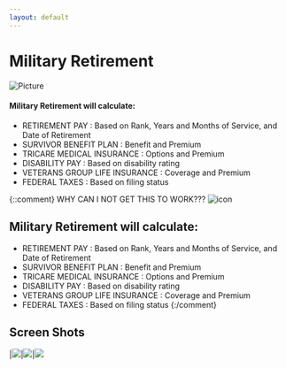```yaml
---
layout: default
---
```

# Military Retirement

<div class="row">
<span class="icon-image">
	<a>
	<img class="icon-image" src="/assets/military_retire_icon.png" alt="Picture">
	</a>
</span>

<div class="icon-image">
	<h4>Military Retirement will calculate:</h4>
	<ul>
	<li>
		RETIREMENT PAY : Based on Rank, Years and Months of Service, and Date of Retirement
	</li>
	<li>
		SURVIVOR BENEFIT PLAN : Benefit and Premium
	</li>
	<li>
		TRICARE MEDICAL INSURANCE : Options and Premium
	</li>
	<li>
		DISABILITY PAY : Based on disability rating
	</li>
	<li>
		VETERANS GROUP LIFE INSURANCE : Coverage and Premium
	</li>
	<li>
		FEDERAL TAXES : Based on filing status
	</li>
	</ul>
</div>
</div>

{::comment}
WHY CAN I NOT GET THIS TO WORK???
![icon](/assets/military_retire_icon.png)

## Military Retirement will calculate:
- RETIREMENT PAY : Based on Rank, Years and Months of Service, and Date of Retirement 
- SURVIVOR BENEFIT PLAN : Benefit and Premium 
- TRICARE MEDICAL INSURANCE : Options and Premium 
- DISABILITY PAY : Based on disability rating 
- VETERANS GROUP LIFE INSURANCE : Coverage and Premium 
- FEDERAL TAXES : Based on filing status
{:/comment}

## Screen Shots

|[![](/assets/military_retire_main.png)](/assets/military_retire_main.png)|[![](/assets/military_retire_ret_pay.png)](/assets/military_retire_ret_pay.png)|[![](/assets/military_retire_side.png)](/assets/military_retire_side.png)
